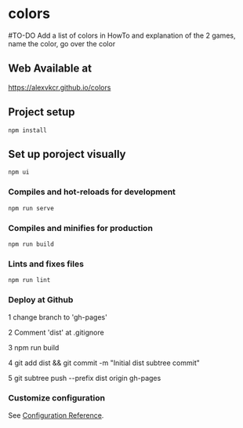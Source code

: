 # colors
#TO-DO
Add a list of colors in HowTo and explanation of the 2 games, name the color, go over the color

## Web Available at 
https://alexvkcr.github.io/colors

## Project setup
```
npm install
```
## Set up poroject visually
```
npm ui
```

### Compiles and hot-reloads for development
```
npm run serve
```

### Compiles and minifies for production
```
npm run build
```

### Lints and fixes files
```
npm run lint
```

### Deploy at Github
1 change branch to 'gh-pages'

2 Comment 'dist' at .gitignore

3 npm run build

4 git add dist && git commit -m "Initial dist subtree commit"

5 git subtree push --prefix dist origin gh-pages


### Customize configuration
See [Configuration Reference](https://cli.vuejs.org/config/).

